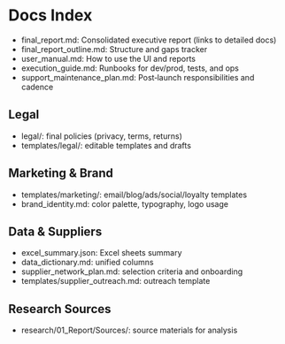 # Docs Index

- final_report.md: Consolidated executive report (links to detailed docs)
- final_report_outline.md: Structure and gaps tracker
- user_manual.md: How to use the UI and reports
- execution_guide.md: Runbooks for dev/prod, tests, and ops
- support_maintenance_plan.md: Post‑launch responsibilities and cadence

## Legal
- legal/: final policies (privacy, terms, returns)
- templates/legal/: editable templates and drafts

## Marketing & Brand
- templates/marketing/: email/blog/ads/social/loyalty templates
- brand_identity.md: color palette, typography, logo usage

## Data & Suppliers
- excel_summary.json: Excel sheets summary
- data_dictionary.md: unified columns
- supplier_network_plan.md: selection criteria and onboarding
- templates/supplier_outreach.md: outreach template

## Research Sources
- research/01_Report/Sources/: source materials for analysis
